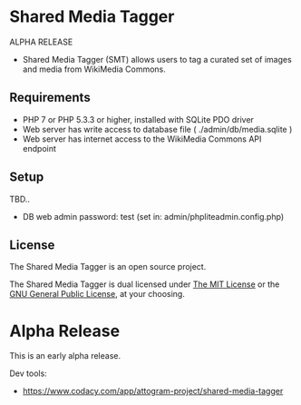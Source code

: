 # Shared Media Tagger 

ALPHA RELEASE

* Shared Media Tagger (SMT) allows users to tag a curated set of images and media from WikiMedia Commons.


## Requirements

* PHP 7 or PHP 5.3.3 or higher, installed with SQLite PDO driver
* Web server has write access to database file  ( ./admin/db/media.sqlite )
* Web server has internet access to the WikiMedia Commons API endpoint


## Setup

TBD..

* DB web admin password: test (set in: admin/phpliteadmin.config.php)


## License

The Shared Media Tagger is an open source project.

The Shared Media Tagger is dual licensed under
[The MIT License](http://opensource.org/licenses/MIT) or the
[GNU General Public License](http://opensource.org/licenses/GPL-3.0), at your choosing.


# Alpha Release

This is an early alpha release.

Dev tools:
* https://www.codacy.com/app/attogram-project/shared-media-tagger
